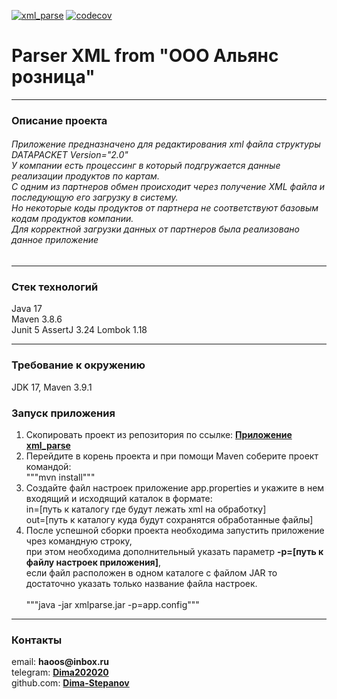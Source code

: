 [![xml_parse](https://github.com/Dima-Stepanov/gc-aliance_xml_parse/actions/workflows/maven.yml/badge.svg)](https://github.com/Dima-Stepanov/gc-aliance_xml_parse/actions/workflows/maven.yml)
[![codecov](https://codecov.io/gh/Dima-Stepanov/gc-aliance_xml_parse/branch/master/graph/badge.svg?token=UEeCVDW5Bv)](https://codecov.io/gh/Dima-Stepanov/gc-aliance_xml_parse)

# Parser XML from "ООО Альянс розница"</h1>

<hr>
<h3>Описание проекта</h3>
<h6>
Приложение предназначено для редактирования xml файла структуры DATAPACKET Version="2.0"<br>
У компании есть процессинг в который подгружается данные реализации продуктов по картам. <br>
С одним из партнеров обмен происходит через получение XML файла и последующую его загрузку в систему. <br>
Но некоторые коды продуктов от партнера не соответствуют базовым кодам продуктов компании. <br>
Для корректной загрузки данных от партнеров была реализовано данное приложение <br>
</h6>
<hr>
<h3>Стек технологий </h3>
Java 17 <br>
Maven 3.8.6 <br>
Junit 5
AssertJ 3.24
Lombok 1.18 <br>
<hr>
<h3>Требование к окружению</h3>
JDK 17, Maven 3.9.1 <br>

<h3>Запуск приложения</h3>

1. Скопировать проект из репозитория по ссылке:
   <a href=https://github.com/Dima-Stepanov/gc-aliance_xml_parse.git><b>Приложение xml_parse</b></a> <br>
2. Перейдите в корень проекта и при помощи Maven соберите проект командой:<br>
   """mvn install""" <br>
3. Создайте файл настроек приложение app.properties и укажите в нем входящий и исходящий каталок в формате: <br>
   in=[путь к каталогу где будут лежать xml на обработку] <br>
   out=[путь к каталогу куда будут сохранятся обработанные файлы] <br>
4. После успешной сборки проекта необходима запустить приложение чрез командную строку, <br>
при этом необходима дополнительный указать параметр <b>-p=[путь к файлу настроек приложения]</b>, <br>
если файл расположен в одном каталоге с файлом JAR то достаточно указать только название файла настроек. <br>      
         """java -jar xmlparse.jar -p=app.config""" <br>
<hr>

<h3>Контакты</h3>
email: <b>haoos@inbox.ru</b> <br>
telegram: <a href=https://t.me/Dima202020> <b>Dima202020</b> </a> <br>
github.com: <a href=https://github.com/Dima-Stepanov><b>Dima-Stepanov</b></a>